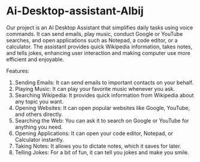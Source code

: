 # Ai-Desktop-assistant-Albij
Our project is an AI Desktop Assistant that simplifies daily tasks using voice commands. It can send emails, play music, conduct Google or YouTube searches, and open applications such as Notepad, a code editor, or a calculator. The assistant provides quick Wikipedia information, takes notes, and tells jokes, enhancing user interaction and making computer use more efficient and enjoyable.

Features:
1) Sending Emails: It can send emails to important contacts on your behalf.
2) Playing Music: It can play your favorite music whenever you ask.
3) Searching Wikipedia: It provides quick information from Wikipedia about any topic you want.
4) Opening Websites: It can open popular websites like Google, YouTube, and others directly.
5) Searching the Web: You can ask it to search on Google or YouTube for anything you need.
6) Opening Applications: It can open your code editor, Notepad, or Calculator instantly.
7) Taking Notes: It allows you to dictate notes, which it saves for later.
8) Telling Jokes: For a bit of fun, it can tell you jokes and make you smile. 
